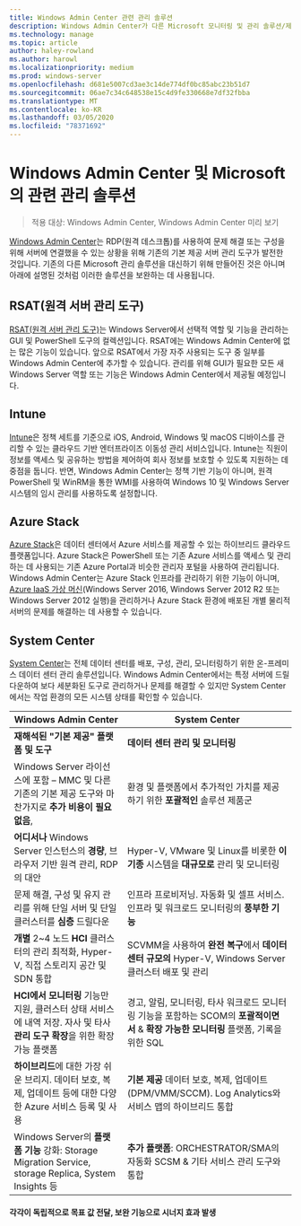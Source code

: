 ```yaml
---
title: Windows Admin Center 관련 관리 솔루션
description: Windows Admin Center가 다른 Microsoft 모니터링 및 관리 솔루션/제품(프로젝트 호노룰루)과 비교되고 이러한 제품을 보완하는 방법
ms.technology: manage
ms.topic: article
author: haley-rowland
ms.author: harowl
ms.localizationpriority: medium
ms.prod: windows-server
ms.openlocfilehash: d681e5007cd3ae3c14de774df0bc85abc23b51d7
ms.sourcegitcommit: 06ae7c34c648538e15c4d9fe330668e7df32fbba
ms.translationtype: MT
ms.contentlocale: ko-KR
ms.lasthandoff: 03/05/2020
ms.locfileid: "78371692"
---
```

# <a name="windows-admin-center-and-related-management-solutions-from-microsoft"></a>Windows Admin Center 및 Microsoft의 관련 관리 솔루션

>적용 대상: Windows Admin Center, Windows Admin Center 미리 보기

[Windows Admin Center](windows-admin-center.md)는 RDP(원격 데스크톱)를 사용하여 문제 해결 또는 구성을 위해 서버에 연결했을 수 있는 상황을 위해 기존의 기본 제공 서버 관리 도구가 발전한 것입니다. 기존의 다른 Microsoft 관리 솔루션을 대신하기 위해 만들어진 것은 아니며 아래에 설명된 것처럼 이러한 솔루션을 보완하는 데 사용됩니다.

## <a name="remote-server-administration-tools-rsat"></a>RSAT(원격 서버 관리 도구)

[RSAT(원격 서버 관리 도구)](https://docs.microsoft.com/windows-server/remote/remote-server-administration-tools)는 Windows Server에서 선택적 역할 및 기능을 관리하는 GUI 및 PowerShell 도구의 컬렉션입니다. RSAT에는 Windows Admin Center에 없는 많은 기능이 있습니다. 앞으로 RSAT에서 가장 자주 사용되는 도구 중 일부를 Windows Admin Center에 추가할 수 있습니다. 관리를 위해 GUI가 필요한 모든 새 Windows Server 역할 또는 기능은 Windows Admin Center에서 제공될 예정입니다.

## <a name="intune"></a>Intune

[Intune](https://www.microsoft.com/cloud-platform/microsoft-intune)은 정책 세트를 기준으로 iOS, Android, Windows 및 macOS 디바이스를 관리할 수 있는 클라우드 기반 엔터프라이즈 이동성 관리 서비스입니다. Intune는 직원이 정보를 액세스 및 공유하는 방법을 제어하여 회사 정보를 보호할 수 있도록 지원하는 데 중점을 둡니다. 반면, Windows Admin Center는 정책 기반 기능이 아니며, 원격 PowerShell 및 WinRM을 통한 WMI를 사용하여 Windows 10 및 Windows Server 시스템의 임시 관리를 사용하도록 설정합니다.

## <a name="azure-stack"></a>Azure Stack

[Azure Stack](https://azure.microsoft.com/overview/azure-stack/)은 데이터 센터에서 Azure 서비스를 제공할 수 있는 하이브리드 클라우드 플랫폼입니다. Azure Stack은 PowerShell 또는 기존 Azure 서비스를 액세스 및 관리하는 데 사용되는 기존 Azure Portal과 비슷한 관리자 포털을 사용하여 관리됩니다. Windows Admin Center는 Azure Stack 인프라를 관리하기 위한 기능이 아니며, [Azure IaaS 가상 머신](../azure/manage-azure-vms.md)(Windows Server 2016, Windows Server 2012 R2 또는 Windows Server 2012 실행)을 관리하거나 Azure Stack 환경에 배포된 개별 물리적 서버의 문제를 해결하는 데 사용할 수 있습니다.

## <a name="system-center"></a>System Center

[System Center](https://www.microsoft.com/cloud-platform/system-center)는 전체 데이터 센터를 배포, 구성, 관리, 모니터링하기 위한 온-프레미스 데이터 센터 관리 솔루션입니다. Windows Admin Center에서는 특정 서버에 드릴다운하여 보다 세분화된 도구로 관리하거나 문제를 해결할 수 있지만 System Center에서는 작업 환경의 모든 시스템 상태를 확인할 수 있습니다.

| Windows Admin Center                 | System Center                      |
|--------------------------------------|------------------------------------|
| **재해석된 "기본 제공" 플랫폼 및 도구** | **데이터 센터 관리 및 모니터링** |
| Windows Server 라이선스에 포함 – MMC 및 다른 기존의 기본 제공 도구와 마찬가지로 **추가 비용이 필요 없음**, | 환경 및 플랫폼에서 추가적인 가치를 제공하기 위한 **포괄적인** 솔루션 제품군 |
| **어디서나** Windows Server 인스턴스의 **경량**, 브라우저 기반 원격 관리, RDP의 대안 | Hyper-V, VMware 및 Linux를 비롯한 **이기종** 시스템을 **대규모로** 관리 및 모니터링 |
|문제 해결, 구성 및 유지 관리를 위해 단일 서버 및 단일 클러스터를 **심층** 드릴다운|인프라 프로비저닝. 자동화 및 셀프 서비스. 인프라 및 워크로드 모니터링의 **풍부한 기능**|
|**개별** 2~4 노드 **HCI** 클러스터의 관리 최적화, Hyper-V, 직접 스토리지 공간 및 SDN 통합|SCVMM을 사용하여 **완전 복구**에서 **데이터 센터 규모의**  Hyper-V, Windows Server 클러스터 배포 및 관리|
|**HCI에서 모니터링** 기능만 지원, 클러스터 상태 서비스에 내역 저장. 자사 및 타사 **관리 도구 확장**을 위한 확장 가능 플랫폼|경고, 알림, 모니터링, 타사 워크로드 모니터링 기능을 포함하는 SCOM의 **포괄적이면서** & **확장 가능한 모니터링** 플랫폼, 기록을 위한 SQL|
|**하이브리드**에 대한 가장 쉬운 브리지. 데이터 보호, 복제, 업데이트 등에 대한 다양한 Azure 서비스 등록 및 사용|**기본 제공** 데이터 보호, 복제, 업데이트(DPM/VMM/SCCM). Log Analytics와 서비스 맵의 하이브리드 통합|
|Windows Server의 **플랫폼 기능** 강화: Storage Migration Service, storage Replica, System Insights 등|**추가 플랫폼**: ORCHESTRATOR/SMA의 자동화 SCSM & 기타 서비스 관리 도구와 통합|

#### <a name="each-delivers-targeted-value-independently-better-together-with-complementary-capabilities"></a>각각이 독립적으로 목표 값 전달, 보완 기능으로 **시너지 효과 발생**
